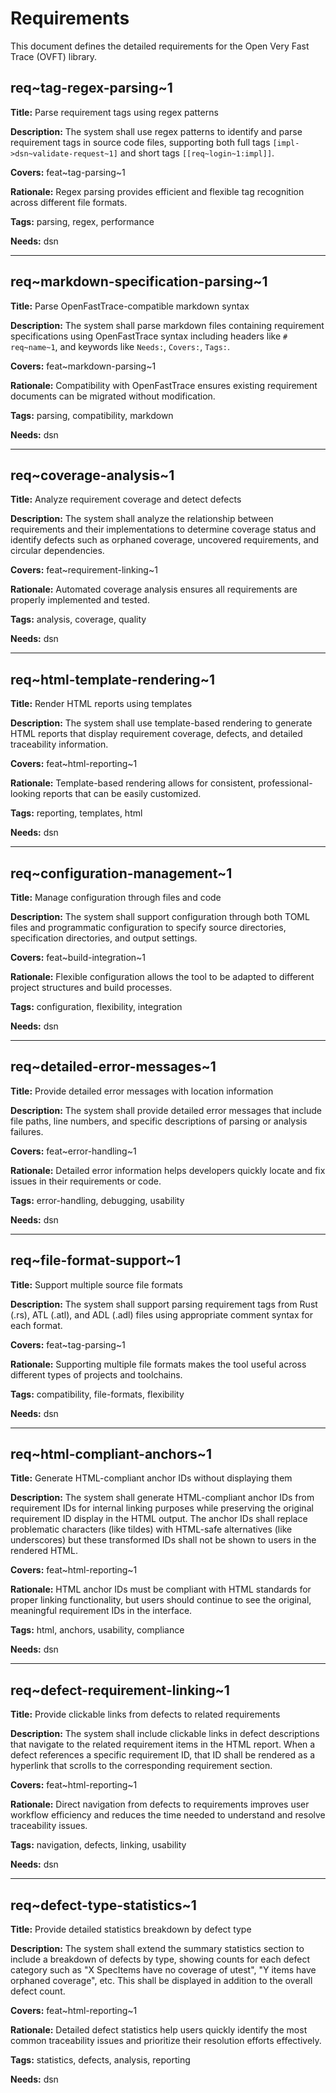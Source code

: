 # Requirements

This document defines the detailed requirements for the Open Very Fast Trace (OVFT) library.

## req~tag-regex-parsing~1

**Title:** Parse requirement tags using regex patterns

**Description:** The system shall use regex patterns to identify and parse requirement tags in source code files, supporting both full tags `[impl->dsn~validate-request~1]` and short tags `[[req~login~1:impl]]`.

**Covers:** feat~tag-parsing~1

**Rationale:** Regex parsing provides efficient and flexible tag recognition across different file formats.

**Tags:** parsing, regex, performance

**Needs:** dsn

---

## req~markdown-specification-parsing~1

**Title:** Parse OpenFastTrace-compatible markdown syntax

**Description:** The system shall parse markdown files containing requirement specifications using OpenFastTrace syntax including headers like `# req~name~1`, and keywords like `Needs:`, `Covers:`, `Tags:`.

**Covers:** feat~markdown-parsing~1

**Rationale:** Compatibility with OpenFastTrace ensures existing requirement documents can be migrated without modification.

**Tags:** parsing, compatibility, markdown

**Needs:** dsn

---

## req~coverage-analysis~1

**Title:** Analyze requirement coverage and detect defects

**Description:** The system shall analyze the relationship between requirements and their implementations to determine coverage status and identify defects such as orphaned coverage, uncovered requirements, and circular dependencies.

**Covers:** feat~requirement-linking~1

**Rationale:** Automated coverage analysis ensures all requirements are properly implemented and tested.

**Tags:** analysis, coverage, quality

**Needs:** dsn

---

## req~html-template-rendering~1

**Title:** Render HTML reports using templates

**Description:** The system shall use template-based rendering to generate HTML reports that display requirement coverage, defects, and detailed traceability information.

**Covers:** feat~html-reporting~1

**Rationale:** Template-based rendering allows for consistent, professional-looking reports that can be easily customized.

**Tags:** reporting, templates, html

**Needs:** dsn

---

## req~configuration-management~1

**Title:** Manage configuration through files and code

**Description:** The system shall support configuration through both TOML files and programmatic configuration to specify source directories, specification directories, and output settings.

**Covers:** feat~build-integration~1

**Rationale:** Flexible configuration allows the tool to be adapted to different project structures and build processes.

**Tags:** configuration, flexibility, integration

**Needs:** dsn

---

## req~detailed-error-messages~1

**Title:** Provide detailed error messages with location information

**Description:** The system shall provide detailed error messages that include file paths, line numbers, and specific descriptions of parsing or analysis failures.

**Covers:** feat~error-handling~1

**Rationale:** Detailed error information helps developers quickly locate and fix issues in their requirements or code.

**Tags:** error-handling, debugging, usability

**Needs:** dsn

---

## req~file-format-support~1

**Title:** Support multiple source file formats

**Description:** The system shall support parsing requirement tags from Rust (.rs), ATL (.atl), and ADL (.adl) files using appropriate comment syntax for each format.

**Covers:** feat~tag-parsing~1

**Rationale:** Supporting multiple file formats makes the tool useful across different types of projects and toolchains.

**Tags:** compatibility, file-formats, flexibility

**Needs:** dsn

---

## req~html-compliant-anchors~1

**Title:** Generate HTML-compliant anchor IDs without displaying them

**Description:** The system shall generate HTML-compliant anchor IDs from requirement IDs for internal linking purposes while preserving the original requirement ID display in the HTML output. The anchor IDs shall replace problematic characters (like tildes) with HTML-safe alternatives (like underscores) but these transformed IDs shall not be shown to users in the rendered HTML.

**Covers:** feat~html-reporting~1

**Rationale:** HTML anchor IDs must be compliant with HTML standards for proper linking functionality, but users should continue to see the original, meaningful requirement IDs in the interface.

**Tags:** html, anchors, usability, compliance

**Needs:** dsn

---

## req~defect-requirement-linking~1

**Title:** Provide clickable links from defects to related requirements

**Description:** The system shall include clickable links in defect descriptions that navigate to the related requirement items in the HTML report. When a defect references a specific requirement ID, that ID shall be rendered as a hyperlink that scrolls to the corresponding requirement section.

**Covers:** feat~html-reporting~1

**Rationale:** Direct navigation from defects to requirements improves user workflow efficiency and reduces the time needed to understand and resolve traceability issues.

**Tags:** navigation, defects, linking, usability

**Needs:** dsn

---

## req~defect-type-statistics~1

**Title:** Provide detailed statistics breakdown by defect type

**Description:** The system shall extend the summary statistics section to include a breakdown of defects by type, showing counts for each defect category such as "X SpecItems have no coverage of utest", "Y items have orphaned coverage", etc. This shall be displayed in addition to the overall defect count.

**Covers:** feat~html-reporting~1

**Rationale:** Detailed defect statistics help users quickly identify the most common traceability issues and prioritize their resolution efforts effectively.

**Tags:** statistics, defects, analysis, reporting

**Needs:** dsn
